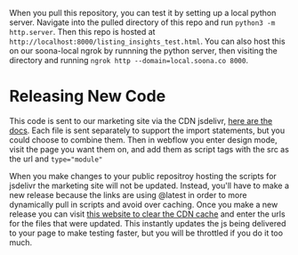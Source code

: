 When you pull this repository, you can test it by setting up a local python server. Navigate into the pulled directory of this repo and run `python3 -m http.server`. Then this repo is hosted at `http://localhost:8000/listing_insights_test.html`. You can also host this on our soona-local ngrok by runnning the python server, then visiting the directory and running `ngrok http --domain=local.soona.co 8000`.

Releasing New Code
===================
This code is sent to our marketing site via the CDN jsdelivr, [here are the docs](https://www.jsdelivr.com/?docs=gh). Each file is sent separately to support the import statements, but you could choose to combine them. Then in webflow you enter design mode, visit the page you want them on, and add them as script tags with the src as the url and `type="module"`

When you make changes to your public repositroy hosting the scripts for jsdelivr the marketing site will not be updated. Instead, you'll have to make a new release because the links are using @latest in order to more dynamically pull in scripts and avoid over caching. Once you make a new release you can visit [this website to clear the CDN cache](https://www.jsdelivr.com/tools/purge) and enter the urls for the files that were updated. This instantly updates the js being delivered to your page to make testing faster, but you will be throttled if you do it too much.
